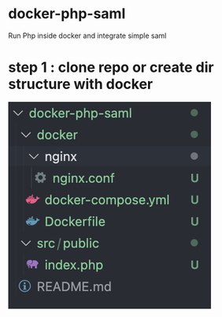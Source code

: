 # docker-php-saml
Run Php inside docker and integrate simple saml 

# step 1 : clone repo or create dir structure with docker 

![Directory Structure](/images/dir.png?raw=true "Directory Structure")